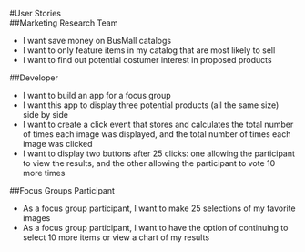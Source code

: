 #User Stories  
##Marketing Research Team  
- I want save money on BusMall catalogs  
- I want to only feature items in my catalog that are most likely to sell  
- I want to find out potential costumer interest in proposed products  

##Developer  
- I want to build an app for a focus group  
- I want this app to display three potential products (all the same size) side by side  
- I want to create a click event that stores and calculates the total number of times each image was displayed, and the total number of times each image was clicked  
- I want to display two buttons after 25 clicks: one allowing the participant to view the results, and the other allowing the participant to vote 10 more times  

##Focus Groups Participant  
- As a focus group participant, I want to make 25 selections of my favorite images  
- As a focus group participant, I want to have the option of continuing to select 10 more items or view a chart of my results  
